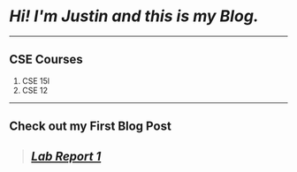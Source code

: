 # *Hi! I'm Justin and this is my Blog.*
---
## CSE Courses
1. CSE 15l
2. CSE 12
---
## Check out my First Blog Post

> ## *[Lab Report 1](https://jusinucsd26.github.io/cse15l-lab-reports/lab-report-1-week-2.html)*